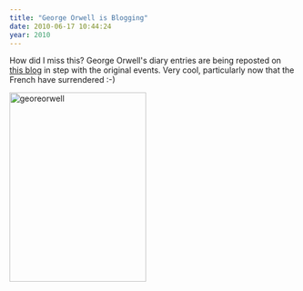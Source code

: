 ```yaml
---
title: "George Orwell is Blogging"
date: 2010-06-17 10:44:24
year: 2010
---
```

<p>How did I miss this? George Orwell's diary entries are being reposted on <a href="http://orwelldiaries.wordpress.com/">this blog</a> in step with the original events. Very cool, particularly now that the French have surrendered :-)</p>

<img title="georeorwell" src="{{'/files/2010/06/georeorwell.jpg' | relative_url}}" alt="georeorwell" width="240" height="333" />
